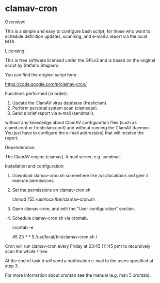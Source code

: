 clamav-cron
=========

Overview:

This is a simple and easy to configure bash script, for those who want to schedule definition updates, scanning, and e-mail a report via the local MTA.

Licensing:

This is free software licensed under the GPLv3 and is based on the original script by Stefano Stagnaro.

You can find the original script here:

https://code.google.com/p/clamav-cron/

Functions performed (in order):

1. Update the ClamAV virus database (freshclam).
2. Perform personal system scan (clamscan).
3. Send a brief report via e-mail (sendmail).

without any knowledge about ClamAV configuration files (such as clamd.conf or freshclam.conf) and without running the ClamAV daemon. You just have to configure the e-mail address(es) that will receive the report.

Dependencies:

The ClamAV engine (clamav).
A mail server, e.g. sendmail.

Installation and configuration:

1. Download clamav-cron.sh somewhere like /usr/local/bin/ and give it execute permissions.

2. Set the permissions on clamav-cron.sh
 
	chmod 755 /usr/local/bin/clamav-cron.sh

3. Open clamav-cron, and edit the "User configuration" section.

4. Schedule clamav-cron.sh via crontab.

	crontab -e 

	45 23 * * 5 /usr/local/bin/clamav-cron.sh /

Cron will run clamav-cron every Friday at 23:45 (11:45 pm) to recursively scan the whole / tree. 

At the end of task it will send a notification e-mail to the users specified at step 3. 

For more information about crontab see the manual (e.g. man 5 crontab).

